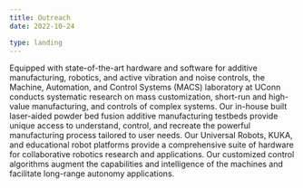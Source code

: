 ```yaml
---
title: Outreach
date: 2022-10-24

type: landing
---
```


 Equipped with state-of-the-art hardware and software for additive manufacturing, robotics, and active vibration and noise controls, the Machine, Automation, and Control Systems (MACS) laboratory at UConn conducts systematic research on mass customization, short-run and high-value manufacturing, and controls of complex systems. Our in-house built laser-aided powder bed fusion additive manufacturing testbeds provide unique access to understand, control, and recreate the powerful manufacturing process tailored to user needs. Our Universal Robots, KUKA, and educational robot platforms provide a comprehensive suite of hardware for collaborative robotics research and applications. Our customized control algorithms augment the capabilities and intelligence of the machines and facilitate long-range autonomy applications.




